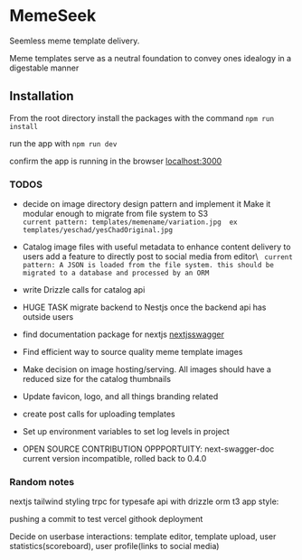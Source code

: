 # MemeSeek
Seemless meme template delivery.

Meme templates serve as a neutral foundation to convey ones idealogy in a digestable manner
## Installation
From the root directory install the packages with the command `npm run install`

run the app with `npm run dev`

confirm the app is running in the browser [localhost:3000](localhost:3000)

### TODOS
 - decide on image directory design pattern and implement it
  Make it modular enough to migrate from file system to S3\
  `current pattern: templates/memename/variation.jpg 
                ex templates/yeschad/yesChadOriginal.jpg`


 - Catalog image files with useful metadata to enhance content delivery to users
  add a feature to directly post to social media from editor\ 
 ` current pattern: A JSON is loaded from the file system. this should be migrated to a database and processed by an ORM`

- write Drizzle calls for catalog api

- HUGE TASK migrate backend to  Nestjs once the backend api has outside users

- find documentation package for nextjs [nextjsswagger](https://www.npmjs.com/package/next-swagger-doc)

- Find efficient way to source quality meme template images

- Make decision on image hosting/serving.  All images should have a reduced size for the catalog thumbnails

- Update favicon, logo, and all things branding related

- create post calls for uploading templates

- Set up environment variables to set log levels in project

- OPEN SOURCE CONTRIBUTION OPPPORTUITY: next-swagger-doc current version incompatible, rolled back to 0.4.0

### Random notes
nextjs tailwind styling
trpc for typesafe api with drizzle orm
t3 app style:

pushing a commit to test vercel githook deployment

Decide on userbase interactions: template editor, template upload, user statistics(scoreboard), user profile(links to social media)